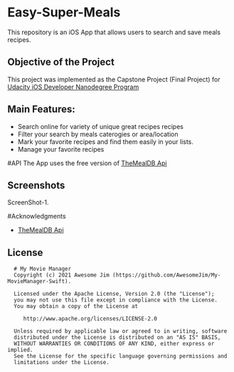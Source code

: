 # Easy-Super-Meals
This repository is an iOS App that allows users to search and save meals recipes. 


Objective of the Project 
---------------
This project was implemented as the Capstone Project (Final Project) for [Udacity iOS Developer Nanodegree Program](https://www.udacity.com/course/ios-developer-nanodegree--nd003) 

Main Features:
--------------
- Search online for variety of unique great recipes recipes
- Filter your search by meals caterogies or area/location
- Mark your favorite recipes and find them easily in your lists.
- Manage your favorite recipes


#API
The App uses the free version of [TheMealDB Api](https://www.themealdb.com/api.php) 


Screenshots
------------
ScreenShot-1.


#Acknowledgments
- [TheMealDB Api](https://www.themealdb.com/api.php) 

License
--------

      # My Movie Manager
      Copyright (c) 2021 Awesome Jim (https://github.com/AwesomeJim/My-MovieManager-Swift).

      Licensed under the Apache License, Version 2.0 (the "License");
      you may not use this file except in compliance with the License.
      You may obtain a copy of the License at

         http://www.apache.org/licenses/LICENSE-2.0

      Unless required by applicable law or agreed to in writing, software
      distributed under the License is distributed on an "AS IS" BASIS,
      WITHOUT WARRANTIES OR CONDITIONS OF ANY KIND, either express or implied.
      See the License for the specific language governing permissions and
      limitations under the License.

